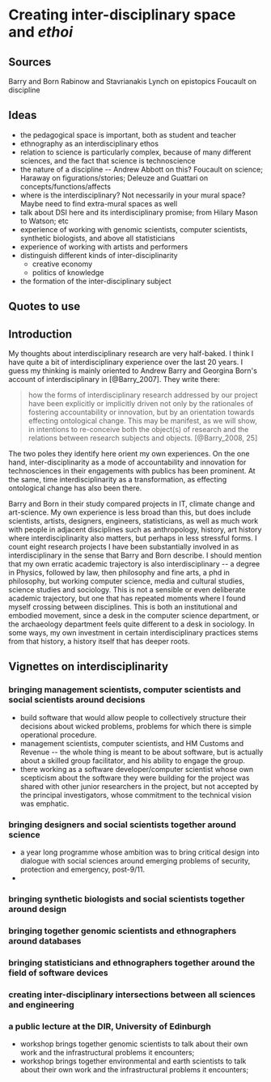 # Creating inter-disciplinary space and _ethoi_

## Sources

Barry and Born
Rabinow and Stavrianakis
Lynch on epistopics
Foucault on discipline

## Ideas

- the pedagogical space is important, both as student and teacher
- ethnography as an interdisciplinary ethos
- relation to science is particularly complex, because of many different sciences, and the fact that science is technoscience
- the nature of a discipline -- Andrew Abbott on this? Foucault on science; Haraway on figurations/stories; Deleuze and Guattari on concepts/functions/affects
- where is the interdisciplinary? Not necessarily in your mural space? Maybe need to find extra-mural spaces as well
- talk about DSI here and its interdisciplinary promise; from Hilary Mason to Watson; etc
- experience of working with genomic scientists, computer scientists, synthetic biologists, and above all statisticians
- experience of working with artists and performers
- distinguish different kinds of inter-disciplinarity 
    - creative economy 
    - politics of knowledge
- the formation of the inter-disciplinary subject

## Quotes to use


## Introduction

My thoughts about interdisciplinary research are very half-baked. I think I have quite a bit of interdisciplinary experience over the last 20 years. I guess my thinking is mainly oriented to Andrew Barry and Georgina Born's account of interdisciplinary in [@Barry_2007]. They write there:

> how the forms of interdisciplinary research addressed by our project have been explicitly or implicitly driven not only by the rationales of fostering accountability or innovation, but by an orientation towards effecting ontological change. This may be manifest, as we will show, in intentions to re-conceive both the object(s) of research and the relations between research subjects and objects. [@Barry_2008, 25] 

The two poles they identify here orient my own experiences. On the one hand, inter-disciplinarity as a mode of accountability and innovation for technosciences in their engagements with publics has been prominent. At the same, time interdisciplinarity as a transformation, as effecting ontological change has also been there.

Barry and Born in their study compared projects in IT, climate change and art-science. My own experience is less broad than this, but does include scientists, artists, designers, engineers, statisticians, as well as much work with people in adjacent disciplines such as anthropology, history, art history where interdisciplinarity also matters, but perhaps in less stressful forms. I count eight research projects I have been substantially involved in as interdisciplinary in the sense that Barry and Born describe. I should mention that my own erratic academic trajectory is also interdisciplinary -- a degree in Physics, followed by law, then philosophy and fine arts, a phd in philosophy, but working computer science, media and cultural studies, science studies and sociology. This is not a sensible or even deliberate academic trajectory, but one that has repeated moments where I found myself crossing between disciplines. This is both an institutional and embodied movement, since a desk in the computer science department, or the archaeology department feels quite different to a desk in sociology. In some ways, my own investment in certain interdisciplinary practices stems from that history, a history itself that has deeper roots. 

## Vignettes on interdisciplinarity

### bringing management scientists, computer scientists and social scientists around decisions

- build software that would allow people to collectively structure their decisions about wicked problems, problems for which there is simple operational procedure. 
- management scientists, computer scientists, and HM Customs and Revenue -- the whole thing is meant to be about software, but is actually about a skilled group facilitator, and his ability to engage the group.
- there working as a software developer/computer scientist whose own scepticism about the software they were building for the project was shared with other junior researchers in the project, but not accepted by the principal investigators, whose commitment to the technical vision was emphatic. 

### bringing designers and social scientists together around science

- a year long programme whose ambition was to bring critical design into dialogue with social sciences around emerging problems of security, protection and emergency, post-9/11.
- 

### bringing synthetic biologists and social scientists together around design

### bringing together genomic scientists and ethnographers around databases

### bringing statisticians and ethnographers together around the field of software devices

### creating inter-disciplinary intersections between all sciences and engineering

### a public lecture at the DIR, University of Edinburgh

- workshop brings together genomic scientists to talk about their own work and the infrastructural problems it encounters;
- workshop brings together environmental and earth scientists to talk about their own work and the infrastructural problems it encounters;

